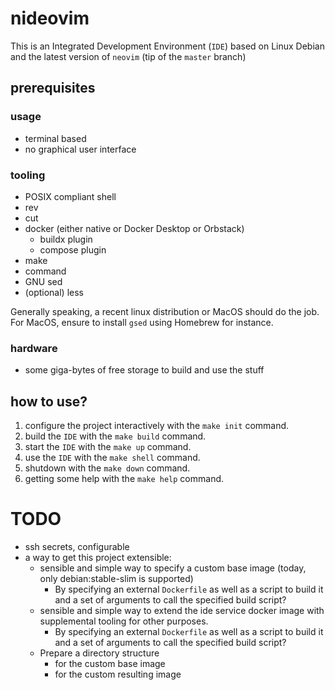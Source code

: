 # nideovim

This is an Integrated Development Environment (`IDE`) based on Linux Debian and
the latest version of `neovim` (tip of the `master` branch)

## prerequisites

### usage

- terminal based
- no graphical user interface

### tooling

- POSIX compliant shell
- rev
- cut
- docker (either native or Docker Desktop or Orbstack)
  - buildx plugin
  - compose plugin
- make
- command
- GNU sed
- (optional) less

Generally speaking, a recent linux distribution or MacOS should do the job.
For MacOS, ensure to install `gsed` using Homebrew for instance.

### hardware

- some giga-bytes of free storage to build and use the stuff

## how to use?

1. configure the project interactively with the `make init` command.
2. build the `IDE` with the `make build` command.
3. start the `IDE` with the `make up` command.
4. use the `IDE` with the `make shell` command.
5. shutdown with the `make down` command.
6. getting some help with the `make help` command.

# TODO

- ssh secrets, configurable
- a way to get this project extensible:
  - sensible and simple way to specify a custom base image (today, only
    debian:stable-slim is supported)
    - By specifying an external `Dockerfile` as well as a script to build it
      and a set of arguments to call the specified  build script?
  - sensible and simple way to extend the ide service docker image with
    supplemental tooling for other purposes.
    - By specifying an external `Dockerfile` as well as a script to build it
      and a set of arguments to call the specified  build script?
  - Prepare a directory structure
    - for the custom base image
    - for the custom resulting image
